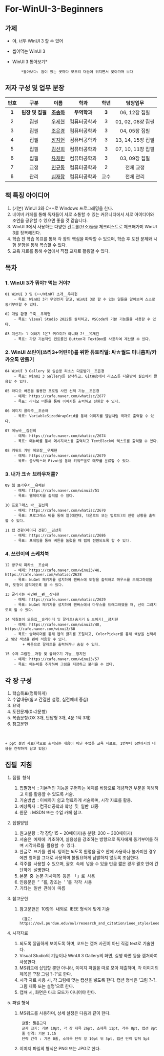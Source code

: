 # For-WinUI-3-Beginners

## 가제
- 야, 너두 WinUI 3 할 수 있어
- 씹어먹는 WinUI 3
- WinUI 3 톺아보기*

          *톺아보다: 틈이 있는 곳마다 모조리 더듬어 뒤지면서 찾아가며 보다
	  
## 저자 구성 및 업무 분장
|   번호   |   구분              |                   이름                      |      학과      |   학년  |        담당업무        |
|:-------:|:--------------------:|:------------------------------------------:|:-------------:|:-------:|:----------------------:|
|  **1**  | **팀장 및 집필**     |**[조송하](https://github.com/Song-haJo)**    |**무역학과**   |  **3**  |    06, 12장 집필       |
|    2    |   집필  	       | [우제현](https://github.com/wjh2335)        |  컴퓨터공학과 |   3     |    01, 02, 08장 집필   |
|    3    |   집필  	       | [조은경](https://github.com/Zyayou)         |  컴퓨터공학과 |   3     |    04, 05장 집필       |
|    4    |   집필  	       | [장지현](https://github.com/Mpicea)         |  컴퓨터공학과 |   3     |    13, 14, 15장 집필   |
|    5    |   집필  	       | [김선희](https://github.com/Rhun0moon)      |  컴퓨터공학과 |   3     |    07, 10, 11장 집필   |
|    6    |   집필  	       | [유채린](https://github.com/chaerin-Github) |  컴퓨터공학과 |   3     |    03, 09장 집필       |
|    7    |   교정  	       | [민규동](https://github.com/AF797)          |  컴퓨터공학과 |   2     |    전체 교정  		|
|    8    |   관리  	       | [심재창](https://github.com/jcshim)         |  컴퓨터공학과 |   교수  |    전체 관리  	      |


## 책 특징 아이디어
1. (기본) WinUI 3와 C++로 Windows 프로그래밍을 한다.
2. 네이버 카페를 통해 독자들이 서로 소통할 수 있는 커뮤니티에서 서로 아이디어와 조언을 공유할 수 있으면 좋을 것 같습니다.
3. WinUI 3에서 사용하는 다양한 컨트롤(요소)들을 체크리스트로 체크해가며 WinUI 3를 정복해간다.
4. 학습 전 학습 목표를 통해 각 장의 핵심을 파악할 수 있으며, 학습 후 도전 문제와 시험 문항을 통해 복습할 수 있다.
5. 교육 자료를 통해 수업에서 직접 교재로 활용할 수 있다.


## 목차
### 1. WinUI 3가 뭐야? 먹는 거야?

    01 WinUI 3 및 C++/WinRT 소개__우제현
    	- 목표: WinUI 3가 무엇인지 알고, WinUI 3로 할 수 있는 일들을 알아보며 스스로 동기부여할 수 있다.
	
    02 개발 환경 구축__우제현
    	- 목표: Visual Studio 2022를 설치하고, VSCode의 기본 기능들을 사용할 수 있다.
	
    03 계산기: 1 더하기 1은? 귀요미가 아니라 2!__유채린
    	- 목표: 가장 기본적인 컨트롤인 Button과 TextBox를 사용하여 계산할 수 있다.

### 2. WinUI 쓰린이(쓰리3+어린이)를 위한 튜토리얼: 싸☆월드 미니홈피/카카오톡 만들기

	04 WinUI 3 Gallery 및 실습용 리소스 다운받기__조은경
		- 목표: WinUI 3 Gallery를 탐색하고, GitHub에서 리소스를 다운받아 실습에서 활용할 수 있다.
		
	05 라디오 버튼을 활용한 프로필 사진 선택 기능__조은경
		- 예제: https://cafe.naver.com/whatisc/2677
		- 목표: 라디오 버튼을 통해 이미지를 출력하고 전환할 수 있다.
		
	06 이미지 콜라주__조송하
		- 목표: VariableSizedWrapGrid를 통해 이미지를 앨범처럼 격자로 출력할 수 있다.
		
	07 메뉴바__김선희
		- 예제: https://cafe.naver.com/whatisc/2674
		- 목표: 메뉴바를 통해 메시지박스를 출력하고 TextBlock에 텍스트를 출력할 수 있다.
		
	08 키워드 기반 메모장__우제현
		- 예제: https://cafe.naver.com/whatisc/2679
		- 목표: 콤보박스와 Pivot을 통해 키워드별로 메모를 분류할 수 있다.

### 3. 내가 크☆ 브라우저를?
	09 웹 브라우저__유채린
		- 예제: https://cafe.naver.com/winui3/51
		- 목표: 웹페이지를 출력할 수 있다.
	
	10 프로그래스 바__김선희
		- 예제: https://cafe.naver.com/whatisc/2670
		- 목표: 프로그래스 바를 통해 일(예컨대, 다운로드 또는 업로드)의 진행 상황을 출력할 수 있다.
	
	11 탭 전환(페이지 전환)__김선희
		- 예제: https://cafe.naver.com/whatisc/2686
		- 목표: 프레임을 통해 버튼을 눌렀을 때 탭이 전환되도록 할 수 있다.

### 4. 쓰린이의 스케치북
	12 방구석 피카소__조송하
		- 예제: https://cafe.naver.com/winui3/48, https://cafe.naver.com/whatisc/2628
		- 목표: NuGet 패키지를 설치하여 캔버스에 도형을 출력하고 마우스를 드래그하였을 때, 도형이 움직이도록 할 수 있다.
	
	13 굴러가는 싸인펜__펜__장지현
		- 예제: https://cafe.naver.com/whatisc/2629
		- 목표: NuGet 패키지를 설치하여 캔버스에서 마우스를 드래그하였을 때, 선이 그려지도록 할 수 있다.
	
	14 색칠놀이 모음집__슬라이더 및 팔레트(숨기기 & 보이기)__장지현
		- 예제: https://cafe.naver.com/winui3/48, https://cafe.naver.com/winui3/60
		- 목표: 슬라이더를 통해 펜의 굵기를 조절하고, ColorPicker를 통해 색상을 선택하고 해당 색상을 펜에 적용할 수 있다.
			+ 버튼으로 팔레트를 출력하거나 숨길 수 있다.
	
	15 수제 그림판__저장 및 불러오기 기능__장지현
		- 예제: https://cafe.naver.com/winui3/57
		- 목표: 메뉴바를 추가하여 그림을 저장하고 불러올 수 있다.



## 각 장 구성
1. 학습목표(명확하게)
2. 수업내용(쉽고 간결한 설명, 실전예제 중심)
3. 요약
4. 도전문제(0~2문항)
6. 복습문항(OX 3개, 단답형 3개, 4문 1택 3개)
7. 참고문헌
<br/>

	+ ppt 설명 자료(책으로 출력되는 내용이 아닌 수업용 교육 자료로, 1번부터 6번까지의 내용을 간략하게 담고 있음)


## 집필 지침

1. 집필 형식
	1) 집필형식 : 기본적인 기능을 구현하는 예제를 바탕으로 개념적인 부분을 이해하고 이를 활용할 수 있도록 서술.
	2) 기술방법 : 이해하기 쉽고 명료하게 서술하며, 시각 자료를 활용.
	3) 예상독자 : 컴퓨터공학과 학생 및 일반 대중 
	4) 원문 : MSDN 또는 수업 카페 참고.



2. 집필방법
	1) 원고분량 : 각 장당 15 ~ 20페이지(총 분량: 200 ~ 300페이지)
	2) 서술은 예제에 기초하여, 실용성을 강조하는 방향으로 독자에게 동기부여를 하며 시각자료를 활용할 수 있다.
	3) 한글로 표기를 원칙. 영어는 되도록 원명을 괄호 안에 사용하나 불가피한 경우에만 영어를 그대로 사용하며 불필요하게 남발하지 않도록 조심한다.
	4) 각주를 사용할 수 있으며, 괄호 속에 넣을 수 있을 만큼 짧은 경우 괄호 안에 간단하게 설명한다.
	5) 본문 중 논문‧기사제목 등은 「」로 사용
	6) 인용문은 “ ”를, 강조는 ‘ ’를 각각 사용
	7) 기타는 일반 관례에 따름



3. 참고문헌
	1) 참고문헌은 10항목 내외로 IEEE 형식에 맞게 기술<br/>
	
			(참고: https://owl.purdue.edu/owl/research_and_citation/ieee_style/ieee_general_format.html)



4. 시각자료
	1) 되도록 깔끔하게 보이도록 하며, 코드는 캡쳐 사진이 아닌 직접 text로 기술한다.
	2) Visual Studio의 기능이나 WinUI 3 Gallery의 화면, 실행 화면 등을 캡쳐하여 사용한다.
	3) MS워드에 삽입할 뿐만 아니라, 이미지 파일을 따로 모아 제출하며, 각 이미지의 제목은 '?장 그림 ?-?'로 한다.
	4) 시각 자료 사용 시, 각 그림에 맞는 캡션을 넣도록 한다. 캡션 형식은 '그림 ?-?. 그림 제목 또는 설명'으로 한다.
	5) 캡쳐 시, 화면은 다크 모드가 아니어야 한다.



5. 파일 형식
	1) MS워드를 사용하며, 상세 설정은 다음과 같이 한다.
	
			글꼴: 맑은고딕
			글자 크기: 기본 10pt, 각 장 제목 26pt, 소제목 11pt, 각주 8pt, 캡션 8pt
			줄 간격: 기본 1.15
			단락 간격 : 기본 0줄, 소제목 단락 앞 10pt 뒤 5pt, 캡션 단락 앞뒤 5pt
	2) 이미지 파일의 형식은 PNG 또는 JPG로 한다.
